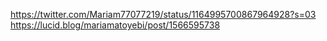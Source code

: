 https://twitter.com/Mariam77077219/status/1164995700867964928?s=03
https://lucid.blog/mariamatoyebi/post/1566595738
